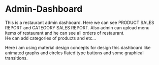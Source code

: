 # Admin-Dashboard

This is a restaurant admin dashboard.
Here we can see PRODUCT SALES REPORT and CATEGORY SALES REPORT.
Also admin can upload menu items of restaurant and he can see all orders of restaurant.  
He can add categories of products and etc...

Here i am using material design concepts for design this dashboard like animated graphs and circles flated type buttons
and some graphical transitions.
